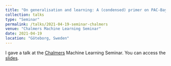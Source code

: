```yaml
---
title: "On generalisation and learning: A (condensed) primer on PAC-Bayesian Learning *followed by* News from the PAC-Bayes frontline"
collection: talks
type: "Seminar"
permalink: /talks/2021-04-19-seminar-chalmers
venue: "Chalmers Machine Learning Seminar"
date: 2021-04-19
location: "Göteborg, Sweden"
---
```


I gave a talk at the [Chalmers](https://www.chalmers.se/en/Pages/default.aspx) Machine Learning Seminar. You can access the [slides](https://bguedj.github.io/files/bguedj-talk-2021-chalmers.pdf).